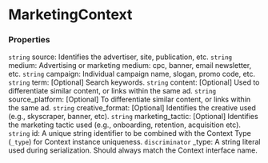 # MarketingContext


### Properties
`string` source: Identifies the advertiser, site, publication, etc.
`string` medium: Advertising or marketing medium: cpc, banner, email newsletter, etc.
`string` campaign: Individual campaign name, slogan, promo code, etc.
`string` term: [Optional] Search keywords.
`string` content: [Optional] Used to differentiate similar content, or links within the same ad.
`string` source_platform: [Optional] To differentiate similar content, or links within the same ad.
`string` creative_format: [Optional] Identifies the creative used (e.g., skyscraper, banner, etc).
`string` marketing_tactic: [Optional] Identifies the marketing tactic used (e.g., onboarding, retention, acquisition etc).
`string` id: A unique string identifier to be combined with the Context Type (`_type`) 
for Context instance uniqueness.
`discriminator` _type: A string literal used during serialization. Should always match the Context interface name.


